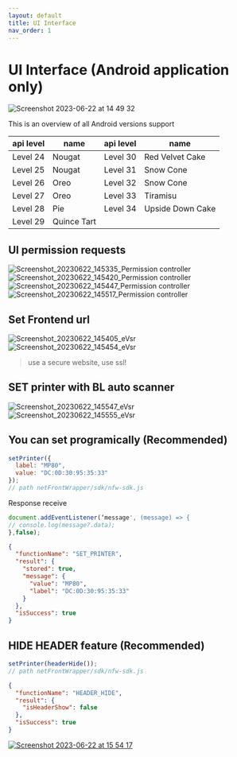 ```yaml
---
layout: default
title: UI Interface
nav_order: 1
---
```



#  UI Interface (Android application only)  
![Screenshot 2023-06-22 at 14 49 32](https://github.com/FKMLJF/net-front-wrapper-docs.github.io/assets/24462886/c2f9f861-4590-4d7e-9e84-cedd9099715b)

This is an overview of all Android versions support

| api level | name | api level | name |
| ----------- | ----------- | ----------- | ----------- |
| Level 24 | Nougat | Level 30 | Red Velvet Cake |
| Level 25 | Nougat | Level 31 | Snow Cone |
| Level 26 | Oreo | Level 32 | Snow Cone |
| Level 27 | Oreo | Level 33 | Tiramisu |
| Level 28 | Pie | Level 34 | Upside Down Cake |
| Level 29 | Quince Tart |    |    |

##  UI permission requests
![Screenshot_20230622_145335_Permission controller](https://github.com/FKMLJF/net-front-wrapper-docs.github.io/assets/24462886/643fe90a-924d-4ab7-89b8-132fef2925f2)
![Screenshot_20230622_145420_Permission controller](https://github.com/FKMLJF/net-front-wrapper-docs.github.io/assets/24462886/f7f1104b-4869-406d-a871-c9e66664fcd6)
![Screenshot_20230622_145447_Permission controller](https://github.com/FKMLJF/net-front-wrapper-docs.github.io/assets/24462886/85e70855-7630-4d8f-8459-715fdbb29a16)
![Screenshot_20230622_145517_Permission controller](https://github.com/FKMLJF/net-front-wrapper-docs.github.io/assets/24462886/4c6f5b12-ada0-487b-a04d-95a3dcabc5ef)

##  Set Frontend url
![Screenshot_20230622_145405_eVsr](https://github.com/FKMLJF/net-front-wrapper-docs.github.io/assets/24462886/a37741da-f2d9-4700-8483-934d5e07ed8b)
![Screenshot_20230622_145454_eVsr](https://github.com/FKMLJF/net-front-wrapper-docs.github.io/assets/24462886/3c388293-4c77-495e-9634-d0f506845b0c)
> use a secure website, use ssl!

##  SET printer with BL auto scanner
![Screenshot_20230622_145547_eVsr](https://github.com/FKMLJF/net-front-wrapper-docs.github.io/assets/24462886/98b91bfa-c502-4ed3-8df3-03537de06afc)
![Screenshot_20230622_145555_eVsr](https://github.com/FKMLJF/net-front-wrapper-docs.github.io/assets/24462886/abf51ba0-1e26-4dc6-b32f-71b3584b84a5)

## You can set programically (**Recommended**)
```javascript
setPrinter({
  label: "MP80",
  value: "DC:0D:30:95:35:33"
});
// path netFrontWrapper/sdk/nfw-sdk.js
```

Response receive
```javascript
document.addEventListener(‘message', (message) => { 
// console.log(message?.data);
},false);
```

```json
{
  "functionName": "SET_PRINTER",
  "result": {
    "stored": true,
    "message": {
      "value": "MP80",
      "label": "DC:0D:30:95:35:33"
    }
  },
  "isSuccess": true
}
```

## HIDE HEADER feature (**Recommended**)

```javascript
setPrinter(headerHide());
// path netFrontWrapper/sdk/nfw-sdk.js
```

```json
{
  "functionName": "HEADER_HIDE",
  "result": {
    "isHeaderShow": false
  },
  "isSuccess": true
}
```

[![Screenshot 2023-06-22 at 15 54 17](https://github.com/FKMLJF/net-front-wrapper-docs.github.io/assets/24462886/823015d0-1a3f-458b-aefe-e17c6254a62d)](https://github.com/FKMLJF/net-front-wrapper/blob/00cc204d64411d51e577cb007f42bd112b0bf479/netFrontWrapper/sdk/nfw-sdk.js)
